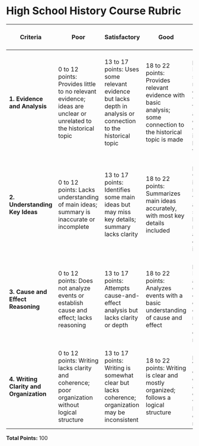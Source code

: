 # High School History Course Rubric

| Criteria                               | Poor                                                                                                                     | Satisfactory                                                                                                                                            | Good                                                                                                                                                    | Excellent                                                                                                                                               | Total Possible Points |
|----------------------------------------|---------------------------------------------------------------------------------------------------------------------------|----------------------------------------------------------------------------------------------------------------------------------------------------------|----------------------------------------------------------------------------------------------------------------------------------------------------------|----------------------------------------------------------------------------------------------------------------------------------------------------------|--------|
| **1. Evidence and Analysis**           | 0 to 12 points: Provides little to no relevant evidence; ideas are unclear or unrelated to the historical topic           | 13 to 17 points: Uses some relevant evidence but lacks depth in analysis or connection to the historical topic                                          | 18 to 22 points: Provides relevant evidence with basic analysis; some connection to the historical topic is made                                       | 23 to 25 points: Provides specific, relevant evidence with thorough analysis; clearly connects ideas to the historical topic                           | 25     |
| **2. Understanding Key Ideas**         | 0 to 12 points: Lacks understanding of main ideas; summary is inaccurate or incomplete                                    | 13 to 17 points: Identifies some main ideas but may miss key details; summary lacks clarity                                                             | 18 to 22 points: Summarizes main ideas accurately, with most key details included                                                                      | 23 to 25 points: Clearly identifies main ideas with an accurate summary; highlights relationships among key details and ideas                           | 25     |
| **3. Cause and Effect Reasoning**      | 0 to 12 points: Does not analyze events or establish cause and effect; lacks reasoning                                    | 13 to 17 points: Attempts cause-and-effect analysis but lacks clarity or depth                                                                          | 18 to 22 points: Analyzes events with a basic understanding of cause and effect                                                                         | 23 to 25 points: Insightfully analyzes events and establishes cause-and-effect relationships with well-developed reasoning                              | 25     |
| **4. Writing Clarity and Organization**| 0 to 12 points: Writing lacks clarity and coherence; poor organization without logical structure                          | 13 to 17 points: Writing is somewhat clear but lacks coherence; organization may be inconsistent                                                        | 18 to 22 points: Writing is clear and mostly organized; follows a logical structure                                                                     | 23 to 25 points: Writing is clear, coherent, and well-organized with a logical, compelling narrative                                                    | 25     |

**Total Points:** 100
